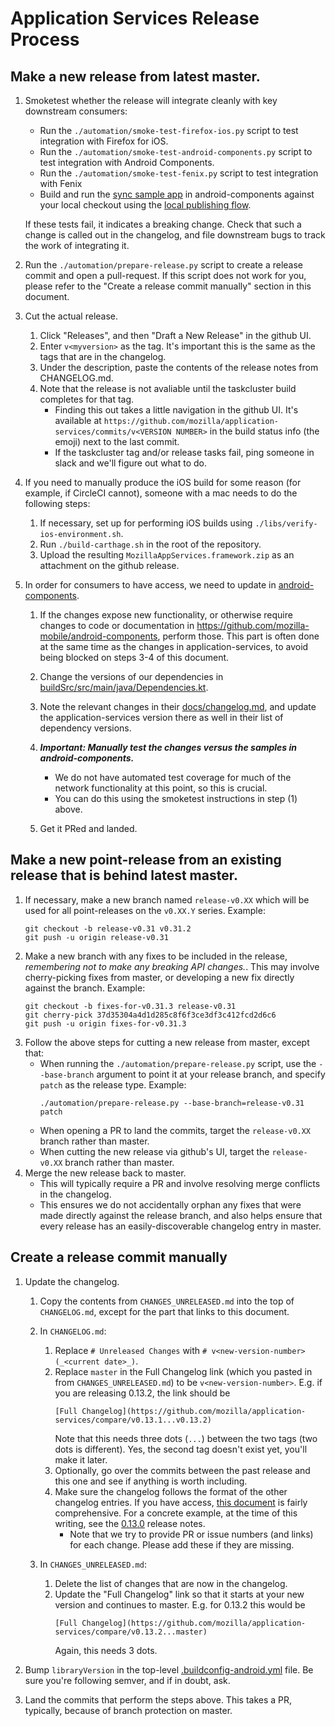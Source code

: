 # Application Services Release Process

## Make a new release from latest master.

1. Smoketest whether the release will integrate cleanly with key downstream consumers:
    - Run the `./automation/smoke-test-firefox-ios.py` script to test integration with Firefox for iOS.
    - Run the `./automation/smoke-test-android-components.py` script to test integration with Android Components.
    - Run the `./automation/smoke-test-fenix.py` script to test integration with Fenix
    - Build and run the [sync sample app](https://github.com/mozilla-mobile/android-components/tree/master/samples/sync) in android-components
      against your local checkout using the [local publishing flow](./locally-published-components-in-fenix.md).

    If these tests fail, it indicates a breaking change. Check that such a change is called out
    in the changelog, and file downstream bugs to track the work of integrating it.
2. Run the `./automation/prepare-release.py` script to create a release commit and open a pull-request. If this script does not work for you, please refer to the "Create a release commit manually" section in this document.
3. Cut the actual release.
    1. Click "Releases", and then "Draft a New Release" in the github UI.
    2. Enter `v<myversion>` as the tag. It's important this is the same as the tags that are in the changelog.
    3. Under the description, paste the contents of the release notes from CHANGELOG.md.
    4. Note that the release is not avaliable until the taskcluster build completes for that tag.
        - Finding this out takes a little navigation in the github UI. It's available at `https://github.com/mozilla/application-services/commits/v<VERSION NUMBER>` in the build status info (the emoji) next to the last commit.
        - If the taskcluster tag and/or release tasks fail, ping someone in slack and we'll figure out what to do.
4. If you need to manually produce the iOS build for some reason (for example, if CircleCI cannot), someone with a mac needs to do the following steps:
    1. If necessary, set up for performing iOS builds using `./libs/verify-ios-environment.sh`.
    2. Run `./build-carthage.sh` in the root of the repository.
    3. Upload the resulting `MozillaAppServices.framework.zip` as an attachment on the github release.
5. In order for consumers to have access, we need to update in [android-components](https://github.com/mozilla-mobile/android-components).
    1. If the changes expose new functionality, or otherwise require changes to code or documentation in https://github.com/mozilla-mobile/android-components, perform those. This part is often done at the same time as the changes in application-services, to avoid being blocked on steps 3-4 of this document.
    2. Change the versions of our dependencies in [buildSrc/src/main/java/Dependencies.kt](https://github.com/mozilla-mobile/android-components/blob/master/buildSrc/src/main/java/Dependencies.kt).
    3. Note the relevant changes in their [docs/changelog.md](https://github.com/mozilla-mobile/android-components/blob/master/docs/changelog.md), and update the application-services version there as well in their list of dependency versions.
    4. **_Important: Manually test the changes versus the samples in android-components._**
        - We do not have automated test coverage for much of the network functionality at this point, so this is crucial.
        - You can do this using the smoketest instructions in step (1) above.

    5. Get it PRed and landed.


## Make a new point-release from an existing release that is behind latest master.

1. If necessary, make a new branch named `release-v0.XX` which will be used for all point-releases on the `v0.XX.Y`
   series. Example:
    ```
    git checkout -b release-v0.31 v0.31.2
    git push -u origin release-v0.31
    ```
2. Make a new branch with any fixes to be included in the release, *remembering not to make any breaking API
   changes.*. This may involve cherry-picking fixes from master, or developing a new fix directly against the
   branch. Example:
    ```
    git checkout -b fixes-for-v0.31.3 release-v0.31
    git cherry-pick 37d35304a4d1d285c8f6f3ce3df3c412fcd2d6c6
    git push -u origin fixes-for-v0.31.3
    ```
3. Follow the above steps for cutting a new release from master, except that:
    * When running the `./automation/prepare-release.py` script, use the `--base-branch` argument to point it at your release branch, and specify `patch` as the release type. Example:
       ```
       ./automation/prepare-release.py --base-branch=release-v0.31 patch
       ```
    * When opening a PR to land the commits, target the `release-v0.XX` branch rather than master.
    * When cutting the new release via github's UI, target the `release-v0.XX` branch rather than master.
4. Merge the new release back to master.
    * This will typically require a PR and involve resolving merge conflicts in the changelog.
    * This ensures we do not accidentally orphan any fixes that were made directly against the release branch,
      and also helps ensure that every release has an easily-discoverable changelog entry in master.

## Create a release commit manually

1. Update the changelog.
    1. Copy the contents from `CHANGES_UNRELEASED.md` into the top of `CHANGELOG.md`, except for the part that links to this document.
    2. In `CHANGELOG.md`:
        1. Replace `# Unreleased Changes` with `# v<new-version-number> (_<current date>_)`.
        2. Replace `master` in the Full Changelog link (which you pasted in from `CHANGES_UNRELEASED.md`) to be `v<new-version-number>`. E.g. if you are releasing 0.13.2, the link should be
            ```
            [Full Changelog](https://github.com/mozilla/application-services/compare/v0.13.1...v0.13.2)
            ```
            Note that this needs three dots (`...`) between the two tags (two dots is different). Yes, the second tag doesn't exist yet, you'll make it later.
        3. Optionally, go over the commits between the past release and this one and see if anything is worth including.
        4. Make sure the changelog follows the format of the other changelog entries. If you have access, [this document](https://docs.google.com/document/d/1oxdGm7OQcsy78NzXjMQKTbfzn21tl9Nopmvo8NCMWmU) is fairly comprehensive. For a concrete example, at the time of this writing, see the [0.13.0](https://github.com/mozilla/application-services/blob/master/CHANGELOG.md#0130-2019-01-09) release notes.
            - Note that we try to provide PR or issue numbers (and links) for each change. Please add these if they are missing.

    3. In `CHANGES_UNRELEASED.md`:
        1. Delete the list of changes that are now in the changelog.
        2. Update the "Full Changelog" link so that it starts at your new version and continues to master. E.g. for 0.13.2 this would be
            ```
            [Full Changelog](https://github.com/mozilla/application-services/compare/v0.13.2...master)
            ```
            Again, this needs 3 dots.

2. Bump `libraryVersion` in the top-level [.buildconfig-android.yml](https://github.com/mozilla/application-services/blob/master/.buildconfig-android.yml) file. Be sure you're following semver, and if in doubt, ask.
3. Land the commits that perform the steps above. This takes a PR, typically, because of branch protection on master.
